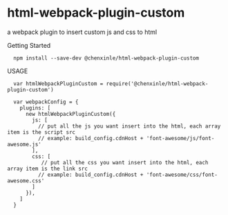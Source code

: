 # html-webpack-plugin-custom
a webpack plugin to insert custom js and css to html

Getting Started
```
  npm install --save-dev @chenxinle/html-webpack-plugin-custom 
```
USAGE
```
  var htmlWebpackPluginCustom = require('@chenxinle/html-webpack-plugin-custom')

  var webpackConfig = {   
    plugins: [   
      new htmlWebpackPluginCustom({   
        js: [   
          // put all the js you want insert into the html, each array item is the script src   
          // example: build_config.cdnHost + 'font-awesome/js/font-awesome.js'   
        ],   
        css: [   
           // put all the css you want insert into the html, each array item is the link src   
          // example: build_config.cdnHost + 'font-awesome/css/font-awesome.css'   
        ]   
      }),   
    ]   
  }
```

